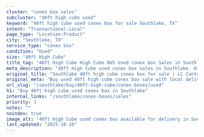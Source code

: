 ```yaml
---
cluster: "conex box sales"
subcluster: "40ft high cube used"
keyword: "40ft high cube used conex box for sale Southlake, TX"
intent: "Transactional-Local"
page_type: "Location-Product"
city: "Southlake, TX"
service_type: "conex box"
condition: "Used"
size: "40ft High Cube"
title_tag: "40ft High Cube High Cube Om5 Used conex box Sales in Southlake | LC Container"
meta_description: "40ft High Cube used conex box sales in Southlake. High cube containers with extra height. Fast delivery, competitive pricing. Serving conex boxes area. Quote ID: RX5. Call (214) 524-4168 for your free quote today."
original_title: "Southlake 40ft high cube conex box for sale | LC Container"
original_meta: "Buy used 40ft high cube conex box sale with local delivery in Southlake, TX. LC Container — local Since 2003. Request a fast quote today."
url_slug: "/southlake/buy/40ft-high-cube/conex-boxes/used"
h1: "Buy 40ft high cube used conex box in Southlake"
internal_links: "/southlake/conex-boxes/sales"
priority: 3
notes: ""
noindex: true
image_alt: "40ft High Cube used conex box available for delivery in Southlake"
last_updated: "2025-10-20"
---
```


<!-- TODO: Add unique city/inventory copy, images, and internal links here. -->
